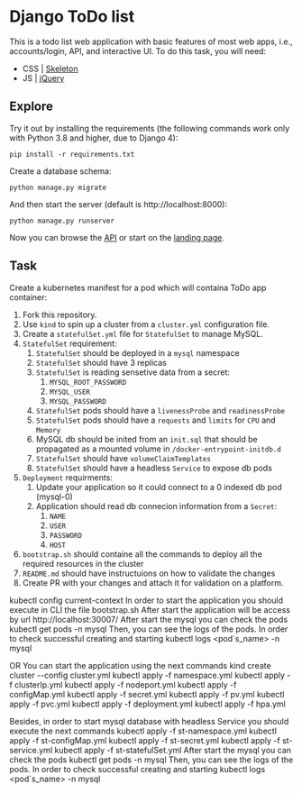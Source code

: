 # Django ToDo list

This is a todo list web application with basic features of most web apps, i.e., accounts/login, API, and interactive UI. To do this task, you will need:

- CSS | [Skeleton](http://getskeleton.com/)
- JS  | [jQuery](https://jquery.com/)

## Explore

Try it out by installing the requirements (the following commands work only with Python 3.8 and higher, due to Django 4):

```
pip install -r requirements.txt
```

Create a database schema:

```
python manage.py migrate
```

And then start the server (default is http://localhost:8000):

```
python manage.py runserver
```

Now you can browse the [API](http://localhost:8000/api/) or start on the [landing page](http://localhost:8000/).

## Task

Create a kubernetes manifest for a pod which will containa ToDo app container:

1. Fork this repository.
1. Use `kind` to spin up a cluster from a `cluster.yml` configuration file.
1. Create a `statefulSet.yml` file for `StatefulSet` to manage MySQL.
1. `StatefulSet` requirement:
    1. `StatefulSet` should be deployed in a `mysql` namespace
    1. `StatefulSet` should have 3 replicas
    3. `StatefulSet` is reading sensetive data from a secret:
        1. `MYSQL_ROOT_PASSWORD`
        1. `MYSQL_USER`
        1. `MYSQL_PASSWORD`
    4. `StatefulSet` pods should have a `livenessProbe` and `readinessProbe`
    5. `StatefulSet` pods should have a `requests` and `limits` for `CPU` and `Memory`
    6. MySQL db should be inited from an `init.sql` that should be propagated as a mounted volume in `/docker-entrypoint-initdb.d`
    7. `StatefulSet` should have `volumeClaimTemplates`
    8. `StatefulSet` should have a headless `Service` to expose db pods
1. `Deployment` requirments:
    1. Update your application so it could connect to a 0 indexed db pod (mysql-0)
    2. Application should read db connecion information from a `Secret`:
        1. `NAME`
        2. `USER`
        3. `PASSWORD`
        4. `HOST`
1. `bootstrap.sh` should containe all the commands to deploy all the required resources in the cluster
1. `README.md` should have instructuions on how to validate the changes
1. Create PR with your changes and attach it for validation on a platform.

kubectl config current-context
In order to start the application you should execute in CLI the file bootstrap.sh
After start the application will be access by url
http://localhost:30007/
After start the mysql you can check the pods
kubectl get pods -n mysql
Then, you can see the logs of the pods. In order to check successful creating and starting
kubectl logs <pod`s_name> -n mysql

OR
You can start the application using the next commands
kind create cluster --config cluster.yml
kubectl apply -f namespace.yml
kubectl apply -f clusterIp.yml
kubectl apply -f nodeport.yml
kubectl apply -f configMap.yml
kubectl apply -f secret.yml
kubectl apply -f pv.yml
kubectl apply -f pvc.yml
kubectl apply -f deployment.yml
kubectl apply -f hpa.yml

Besides, in order to start mysql database with headless Service you should execute the next commands
kubectl apply -f st-namespace.yml
kubectl apply -f st-configMap.yml
kubectl apply -f st-secret.yml
kubectl apply -f st-service.yml
kubectl apply -f st-statefulSet.yml
After start the mysql you can check the pods
kubectl get pods -n mysql
Then, you can see the logs of the pods. In order to check successful creating and starting
kubectl logs <pod`s_name> -n mysql

